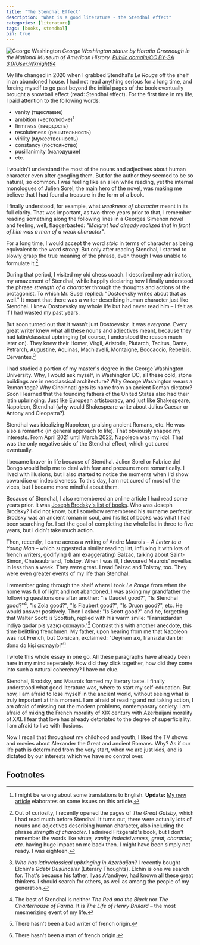 ```yaml
---
title: "The Stendhal Effect"
description: "What is a good literature - the Stendhal effect"
categories: [literature]
tags: [books, stendhal]
pin: true
---
```


![George Washington](https://upload.wikimedia.org/wikipedia/commons/3/36/George_Washington_Greenough_statue.jpg)
_George Washington statue by Horatio Greenough in the National Museum of American History. [Public domain/CC BY-SA 3.0/User:Wknight94](https://commons.wikimedia.org/wiki/File:George_Washington_Greenough_statue.jpg)_

My life changed in 2020 when I grabbed Stendhal's _Le Rouge_ off the shelf in an abandoned house. I had not read anything serious for a long time, and forcing myself to go past beyond the initial pages of the book eventually brought a snowball effect (read: Stendhal effect). For the first time in my life, I paid attention to the following words:

- vanity (тщеславие)
- ambition (честолюбие)[^1]  
- firmness (твердость) 
- resoluteness (решительность) 
- virility (мужественность) 
- constancy (постоянство)
- pusillanimity (малодушие)
- etc.

I wouldn't understand the most of the nouns and adjectives about human character even after googling them. But for the author they seemed to be so natural, so common. I was feeling like an alien while reading, yet the internal monologues of Julien Sorel, the main hero of the novel, was making me believe that I had found a treasure in the form of a book. 

I finally understood, for example, what _weakness of character_ meant in its full clarity. That was important, as two-three years prior to that, I remember reading something along the following lines in a Georges Simenon novel and feeling, well, flaggerbasted: _"Maigret had already realized that in front of him was a man of a weak character"._ 

For a long time, I would accept the word _stoic_ in terms of character as being equivalent to the word _strong_. But only after reading Stendhal, I started to slowly grasp the true meaning of the phrase, even though I was unable to formulate it.[^2]

During that period, I visited my old chess coach. I described my admiration, my amazement of Stendhal, while happily declaring how I finally understood the phrase _strength of a character_ through the thoughts and actions of the protagonist. To which Mr. Susel replied:
"Dostoevsky writes about that as well." It meant that there was a writer describing human character just like Stendhal. I knew Dostoevsky my whole life but had never read him &ndash; I felt as if I had wasted my past years.

But soon turned out that it wasn't just Dostoevsky. It was _everyone_. Every great writer knew what all these nouns and adjectives meant, because they had latin/classical upbringing (of course, I understood the reason much later on). They knew their Homer, Virgil, Aristotle, Plutarch, Tacitus, Dante, Petrarch, Augustine, Aquinas, Machiavelli, Montaigne, Boccaccio, Rebelais, Cervantes.[^3]

I had studied a portion of my master's degree in the George Washington University. Why, I would ask myself, in Washington DC, all these cold, stone buildings are in neoclassical architecture? Why George Washington wears a Roman toga? Why Cincinnati gets its name from an ancient Roman dictator? Soon I learned that the founding fathers of the United States also had their latin upbringing. Just like European artistocracy, and just like Shakespeare, Napoleon, Stendhal (why would Shakespeare write about Julius Caesar or Antony and Cleopatra?).

Stendhal was idealizing Napoleon, praising ancient Romans, etc. He was also a romantic (in general approach to life). That obviously shaped my interests. From April 2021 until March 2022, Napoleon was my idol. That was the only negative side of the Stendhal effect, which got cured eventually. 

I became braver in life because of Stendhal. Julien Sorel or Fabrice del Dongo would help me to deal with fear and pressure more romantically. I lived with illusions, but I also started to notice the moments when I'd show cowardice or indecisiveness. To this day, I am not cured of most of the vices, but I became more mindful about them.

Because of Stendhal, I also remembered an online article I had read some years prior. It was [Joseph Brodsky's list of books](https://www.openculture.com/2013/11/joseph-brodskys-reading-list-for-having-an-intelligent-conversation.html). Who was Joseph Brodsky? I did not know, but I somehow remembered his surname perfectly. Brodsky was an ancient roman in soul, and his list of books was what I had been searching for. I set the goal of completing the whole list in three to five years, but I didn't take much action.

Then, recently, I came across a writing of Andre Maurois &ndash; _A Letter to a Young Man_ &ndash; which suggested a similar reading list, influxing it with lots of french writers, godifying (I am exaggerating) Balzac, talking about Saint-Simon, Chateaubriand, Tolstoy. When I was ill, I devoured Maurois' novellas in less than a week. They were great. I read Balzac and Tolstoy, too. They were even greater events of my life than Stendhal.

I remember going through the shelf where I took _Le Rouge_ from when the home was full of light and not abandoned. I was asking my grandfather the following questions one after another: "Is Daudet good?", "Is Stendhal good?"[^4], "Is Zola good?", "Is Flaubert good?", "Is Druon good?", etc. He would answer positively. Then I asked: "Is Scott good?" and he, forgetting that Walter Scott is Scottish, replied with his warm smile: "Fransızlardan indiyə qədər pis yazıçı çıxmayıb."[^5] Contrast this with another anecdote, this time belittling frenchmen. My father, upon hearing from me that Napoleon was not French, but Corsican, exclaimed: "Deyirəm axı, fransızlardan bir dənə də kişi çıxmayıb!"[^6]

I wrote this whole essay in one go. All these paragraphs have already been here in my mind seperately. How did they click together, how did they come into such a natural coherency? I have no clue.

Stendhal, Brodsky, and Maurois formed my literary taste. I finally understood what good literature was, where to start my self-education. But now, I am afraid to lose myself in the ancient world, without seeing what is truly important at this moment. I am afraid of reading and not taking action, I am afraid of missing out the modern problems, contemporary society. I am afraid of mixing the French morality of XIX century with Azerbaijani morality of XXI. I fear that love has already detoriated to the degree of superficiality. I am afraid to live with illusions.

Now I recall that throughout my childhood and youth, I liked the TV shows and movies about Alexander the Great and ancient Romans. Why? As if our life path is determined from the very start, when we are just kids, and is dictated by our interests which we have no control over.

## Footnotes 

[^1]: I might be wrong about some translations to English. **Update:** [My new article](/posts/literary-career) elaborates on some issues on this article.

[^2]: Out of curiosity, I recently opened the pages of _The Great Gatsby_, which I had read much before Stendhal. It turns out, there were actually lots of nouns and adjectives describing human character, also including the phrase _strength of character_. I admired Fitzgerald's book, but I don't remember the words like _virtue, vanity, indecisiveness, great, character, etc._ having huge impact on me back then. I might have been simply not ready. I was eighteen. 

[^3]: _Who has latin/classical upbringing in Azerbaijan?_ I recently bought Elchin's _Ədəbi Düşüncələr_ (Literary Thoughts). Elchin is one we search for. That's because his father, Ilyas Afandiyev, had known all these great thinkers. I should search for others, as well as among the people of my generation.

[^4]: The best of Stendhal is neither _The Red and the Black_ nor _The Charterhouse of Parma_. It is _The Life of Henry Brulard_ &ndash; the most mesmerizing event of my life.

[^5]: There hasn't been a bad writer of french origin.

[^6]: There hasn't been a man of french origin.